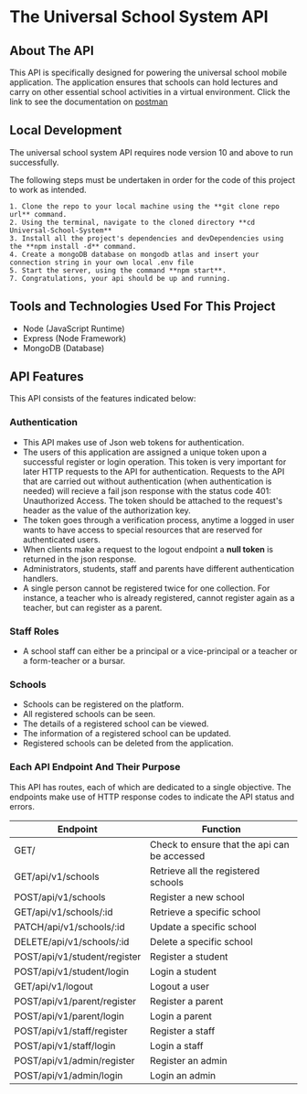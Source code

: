 # The Universal School System API

## About The API
This API is specifically designed for powering the universal school mobile application. The application ensures that schools can hold lectures and carry on other essential school activities in a virtual environment.
Click the link to see the documentation on [postman](https://documenter.getpostman.com/view/9735977/SzmmUaLA)

## Local Development
The universal school system API requires node version 10 and above to run successfully.

The following steps must be undertaken in order for the code of this project to work as intended.

```
1. Clone the repo to your local machine using the **git clone repo url** command.
2. Using the terminal, navigate to the cloned directory **cd Universal-School-System**
3. Install all the project's dependencies and devDependencies using the **npm install -d** command.
4. Create a mongoDB database on mongodb atlas and insert your connection string in your own local .env file
5. Start the server, using the command **npm start**.
7. Congratulations, your api should be up and running.
```

## Tools and Technologies Used For This Project
* Node (JavaScript Runtime)
* Express (Node Framework)
* MongoDB (Database)

## API Features
This API consists of the features indicated below:

### Authentication
* This API makes use of Json web tokens for authentication.
* The users of this application are assigned a unique token upon a successful register or login operation. This token is very important for later HTTP requests to the API for authentication.  Requests to the API that are carried out without authentication (when authentication is needed) will recieve a fail json response with the status code 401: Unauthorized Access. The token should be attached to the request's header as the value of the authorization key. 
* The token goes through a verification process, anytime a logged in user wants to have access to special resources that are reserved for authenticated users.
* When clients make a request to the logout endpoint a **null token** is returned in the json response.
* Administrators, students, staff and parents have different authentication handlers.
* A single person cannot be registered twice for one collection. For instance, a teacher who is already registered, cannot register again as a teacher, but can register as a parent.

### Staff Roles
* A school staff can either be a principal or a vice-principal or a teacher or a form-teacher or a bursar.

### Schools
* Schools can be registered on the platform.
* All registered schools can be seen.
* The details of a registered school can be viewed.
* The information of a registered school can be updated.
* Registered schools can be deleted from the application.

### Each API Endpoint And Their Purpose
This API has routes, each of which are dedicated to a single objective. The endpoints make use of HTTP response codes to indicate the API status and errors.

| Endpoint                     | Function                                     |
| ---------------------------- | -------------------------------------------- |
| GET/                         | Check to ensure that the api can be accessed |
| GET/api/v1/schools           | Retrieve all the registered schools          |
| POST/api/v1/schools          | Register a new school                        |
| GET/api/v1/schools/:id       | Retrieve a specific school                   |
| PATCH/api/v1/schools/:id     | Update a specific school                     |
| DELETE/api/v1/schools/:id    | Delete a specific school                     |
| POST/api/v1/student/register | Register a student                           |
| POST/api/v1/student/login    | Login a student                              |
| GET/api/v1/logout            | Logout a user                                |
| POST/api/v1/parent/register  | Register a parent                            |
| POST/api/v1/parent/login     | Login a parent                               |
| POST/api/v1/staff/register   | Register a staff                             |
| POST/api/v1/staff/login      | Login a staff                                |
| POST/api/v1/admin/register   | Register an admin                            |
| POST/api/v1/admin/login      | Login an admin                               |